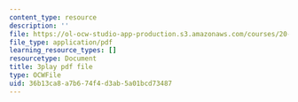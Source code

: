 ```yaml
---
content_type: resource
description: ''
file: https://ol-ocw-studio-app-production.s3.amazonaws.com/courses/20-219-becoming-the-next-bill-nye-writing-and-hosting-the-educational-show-january-iap-2015/36b13ca8a7b674f4d3ab5a01bcd73487_TXkB42FCriU.pdf
file_type: application/pdf
learning_resource_types: []
resourcetype: Document
title: 3play pdf file
type: OCWFile
uid: 36b13ca8-a7b6-74f4-d3ab-5a01bcd73487
---
```

